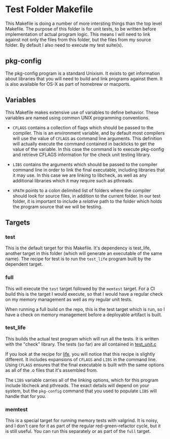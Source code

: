 # Test Folder Makefile

This Makefile is doing a number of more intersting things than the top level
Makefile.  The purpose of this folder is for unit tests, to be written before
implementation of actual program logic.  This means I will need to link against
not only the files from this folder, but the files from my source folder.  By
default I also need to execute my test suite(s).

## pkg-config

The pkg-config program is a standard Unixism.  It exists to get information about
libraries that you will need to build and link programs against them.  It is also
available for OS-X as part of homebrew or macports.


## Variables

This Makefile makes extensive use of variables to define behavior.  These variables
are named using common UNIX programming conventions.

  * `CFLAGS` contains a collection of flags which should be passed to the compiler.
  This is an environment variable, and by default most compilers will use the value
  of `CFLAGS` as command line arguments.  This definition will actually execute the
  command contained in backticks to get the value of the variable.  In this case
  the command is to execute pkg-config and retrieve CFLAGS information for the
  check unit testing library.

  * `LIBS` contains the arguments which should be passed to the compiler command
  line in order to link the final executable, including libraries that it may
  use.  In this case we are linking to libcheck, as well as any additional
  libraries which it may require such as pthreads.

  * `VPATH` points to a colon delimited list of folders where the compiler should
  look for source files, in addition to the current folder.  In our test folder,
  it is important to include a *relative* path to the folder which holds the
  program source that we will be testing.

## Targets

### test

This is the default target for this Makefile.  It's dependency is test_life,
another target in this folder (which will generate an executable of the same name).
The recipe for test is to run the `test_life` program built by the dependent
target.

### full

This will execute the `test` target followed by the `memtest` target.  For a
CI build this is the target I would execute, so that I would have a regular check
on my memory management as well as my regular unit tests.

When running a full build on the repo, this is the test target which is run, so
I have a check on memory management before a deployable artifact is built.

### test_life

This builds the actual test program which will run all the tests.  It is written
with the "check" library.  The tests (so far) are all contained in
[test_unit.c](test_unit.c)

If you look at the recipe for [life](../Makefile), you will notice that this
recipe is slightly different.  It includes expansions of `CFLAGS` and `LIBS` in
the command line.  Using `CFLAGS` ensures that the final executable is built
with the same options as all of the .o files that it's assembled from.

The `LIBS` variable carries all of the linking options, which for this program
include libcheck and pthreads.  The exact details will depend on your system, but
the `pkg-config` command that you used to populate `LIBS` will handle that for you.

### memtest

This is a special target for running memory tests with valgrind.  It is noisy, and
I don't care for it as part of the regular red-green-refactor cycle, but it is
still useful.  You can run this separately or as part of the `full` target.

